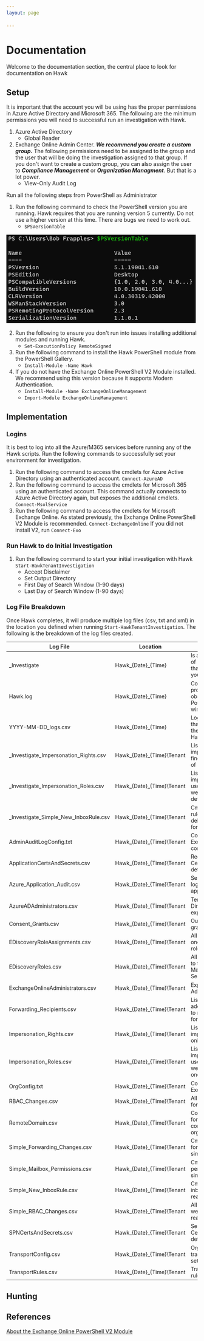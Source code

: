 ```yaml
---
layout: page

---
```

# Documentation

Welcome to the documentation section, the central place to look for documentation on Hawk

## Setup

It is important that the account you will be using has the proper permissions in Azure Active Directory and Microsoft 365. The following are the minimum permissions you will need to successful run an investigation with Hawk.

1. Azure Active Directory
    - Global Reader
2. Exchange Online Admin Center. ***We recommend you create a custom group.*** The following permissions need to be assigned to the group and the user that will be doing the investigation assigned to that group. If you don't want to create a custom group, you can also assign the user to ***Compliance Management*** or ***Organization Managment***. But that is a lot power.
    - View-Only Audit Log
    
Run all the following steps from PowerShell as Administrator

1. Run the following command to check the PowerShell version you are running. Hawk requires that you are running version 5 currently. Do not use a higher version at this time. There are bugs we need to work out.
    - `$PSVersionTable`

![PSVersionTable](/images/psversiontable.png)

2. Run the following to ensure you don't run into issues installing additional modules and running Hawk.
    - `Set-ExecutionPolicy RemoteSigned`
3. Run the following command to install the Hawk PowerShell module from the PowerShell Gallery.
    - `Install-Module -Name Hawk`
4. If you do not have the Exchange Online PowerShell V2 Module installed. We recommend using this version because it supports Modern Authentication.
    - `Install-Module -Name ExchangeOnlineManagement`
    - `Import-Module ExchangeOnlineManagement`

## Implementation

### Logins

It is best to log into all the Azure/M365 services before running any of the Hawk scripts. Run the following commands to successfully set your environment for investigation.

1. Run the following command to access the cmdlets for Azure Active Directory using an authenticated account.
`Connect-AzureAD`
2. Run the following command to access the cmdlets for Microsoft 365 using an authenticated account. This command actually connects to Azure Active Directory again, but exposes the additional cmdlets. 
`Connect-MsolService`
3. Run the following command to access the cmdlets for Microsoft Exchange Online. As stated previously, the Exchange Online PowerShell V2 Module is recommended.
`Connect-ExchangeOnline` If you did not install V2, run `Connect-Exo`

### Run Hawk to do Initial Investigation

1. Run the following command to start your initial investigation with Hawk
`Start-HawkTenantInvestigation`
    - Accept Disclaimer
    - Set Output Directory
    - First Day of Search Window (1-90 days)
    - Last Day of Search Window (1-90 days)

### Log File Breakdown

Once Hawk completes, it will produce multiple log files (csv, txt and xml) in the location you defined when running `Start-HawkTenantInvestigation`. The following is the breakdown of the log files created.

Log File | Location | Description
-------- | -------- | -----------
_Investigate | Hawk_{Date}_{Time} | Is a quick and dirty logfile of some suspicious stuff that you may want to start your investigation.
Hawk.log | Hawk_{Date}_{Time} | Copy of the output of the processes that was observed in the PowerShell command window.
YYYY-MM-DD_logs.csv | Hawk_{Date}_{Time} | Logfile of all the functions that were ran as part of the "Start-HawkTenantInvestigation".
_Investigate_Impersonation_Rights.csv | Hawk_{Date}_{Time}\Tenant | List all users with impersonation rights if we find more than the default of one.
_Investigate_Impersonation_Roles.csv | Hawk_{Date}_{Time}\Tenant | List all users with impersonation roles for users that have access if we find more than the default of one.
_Investigate_Simple_New_InboxRule.csv | Hawk_{Date}_{Time}\Tenant | Cmdlets to create inbox rules that forward or delete email in a simple format.
AdminAuditLogConfig.txt | Hawk_{Date}_{Time}\Tenant | Configuration of the Exchange admin audit log configuration.
ApplicationCertsAndSecrets.csv | Hawk_{Date}_{Time}\Tenant | Registered Applications Certificate and Password details.
Azure_Application_Audit.csv | Hawk_{Date}_{Time}\Tenant | Search the unified audit log for events related to application activity.
AzureADAdministrators.csv | Hawk_{Date}_{Time}\Tenant | Tenant Azure Active Directory Administrator export.
Consent_Grants.csv | Hawk_{Date}_{Time}\Tenant | Output of all consent grants.
EDiscoveryRoleAssignments.csv | Hawk_{Date}_{Time}\Tenant | All users that are assigned one of the discovered roles.
EDiscoveryRoles.csv | Hawk_{Date}_{Time}\Tenant | All roles that have access to the New-MailboxSearch and Search-Mailbox cmdlets.
ExchangeOnlineAdministrators.csv | Hawk_{Date}_{Time}\Tenant | Exports Exchange Admins.
Forwarding_Recipients.csv | Hawk_{Date}_{Time}\Tenant | List of unique Email addresses that were setup to receive email via forwarding.
Impersonation_Rights.csv | Hawk_{Date}_{Time}\Tenant | List all users with impersonation rights if we only find the default one.
Impersonation_Roles.csv | Hawk_{Date}_{Time}\Tenant | List all users with impersonation roles for users that have access  if we only find the default one.
OrgConfig.txt | Hawk_{Date}_{Time}\Tenant | Configuration data for an Exchange organization.
RBAC_Changes.csv | Hawk_{Date}_{Time}\Tenant | All RBAC changes in Raw format.
RemoteDomain.csv | Hawk_{Date}_{Time}\Tenant | Configuration information for the remote domains configured in your organization.
Simple_Forwarding_Changes.csv | Hawk_{Date}_{Time}\Tenant | Cmdlets that change forwarding settings in a simple to read format.
Simple_Mailbox_Permissions.csv | Hawk_{Date}_{Time}\Tenant | Cmdlets that add permissions to users in a simple to read format.
Simple_New_InboxRule.csv | Hawk_{Date}_{Time}\Tenant | Cmdlets to create any new inbox rules in a simple to read format.
Simple_RBAC_Changes.csv | Hawk_{Date}_{Time}\Tenant | All RBAC cmdlets that were run in an easy to read format.
SPNCertsAndSecrets.csv | Hawk_{Date}_{Time}\Tenant | Service Principal Certificate and Password details.
TransportConfig.csv | Hawk_{Date}_{Time}\Tenant | Organization-wide transport configuration settings.
TransportRules.csv | Hawk_{Date}_{Time}\Tenant | Transport rules (mail flow rules) in your organization.


## Hunting

## References

[About the Exchange Online PowerShell V2 Module](https://docs.microsoft.com/en-us/powershell/exchange/exchange-online-powershell-v2?view=exchange-ps)

